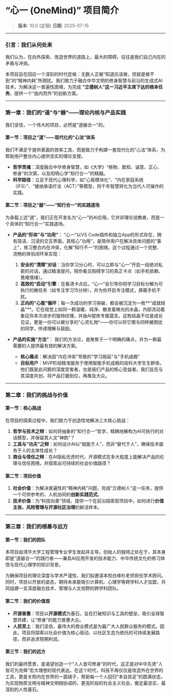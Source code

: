 # “心一 (OneMind)” 项目简介

> **版本**: 10.0 (定稿)
> **日期**: 2025-07-15

---

### **引言：我们从何处来**

我们认为，在向外探索、改造世界的道路上，最大的障碍，往往是我们自己内在的矛盾与冲突。

本项目旨在回应一个深刻的时代症候：无数人正被“知道应该做，但就是做不到”的“精神内耗”所困扰。我们致力于融合中华文明的修身智慧与前沿的生成式AI技术，为解决这一普遍性困境，为完成 **“立德树人”这一习近平主席下达的根本任务**，提供一个“由内而外”的创新方案。

---

### **第一章：我们的“道”与“器”——理论内核与产品实践**

我们坚信，一个伟大的项目，必然是“道器合一”的。

#### **第一节：项目之“道”——现代化的“心法”体系**

我们不满足于提供表面的效率工具，而是致力于构建一套现代化的“心法”体系，为帮助用户整合内心提供坚实的理论支撑。

*   **哲学灵魂**：深度融合中华修身智慧，如《大学》“格物、致知、诚意、正心、修身”的次第，以及阳明心学“知行合一”的精髓。
*   **科学路径**：立足于现代心理科学，如“心智模块化”、“内在家庭系统（IFS）”、“接纳承诺疗法（ACT）”等模型，将千年智慧转化为当代人可操作的实践。

#### **第二节：项目之“器”——“知行合一”的实践道场**

为承载上述“道”，我们正在开发名为“心一”的AI应用。它并非理论说教者，而是一个具体的“知行合一”实践道场。

*   **产品的“形体”与“功用”**：
    “心一”以VS Code插件和独立App的形式存在，拥有简洁、沉浸的交互界面。其核心“功用”，是陪伴用户在解决具体问题的“事上”，练习整合内在冲突，化解“知行不一”的困境。这个过程通过一个完整、流畅的体验闭环来实现：

    1.  **安全的“清障”对话**：当你学习分心时，可以立即与“心一”开启一段绝对私密的对话，通过精准提问，陪你看见阻碍学习的真正卡点（如手机依赖、畏难情绪）。
    2.  **高效的“启动”引擎**：在看清卡点后，“心一”会引导你将学习目标分解为可执行的微任务（如专注学习15分钟），并为你开启专注模式，屏蔽手机干扰。
    3.  **正向的“心能”循环**：每一次成功的学习突破，都会被沉淀为一枚**“成就结晶”**。它在视觉上如同一颗温暖、纯净、散发着微光的水晶，内部流动着象征你本次进步的独特纹理，并由AI提炼专属箴言。这枚结晶不仅是成长见证，更是一份可以被分享的“心灵礼物”——你可以将它赠与同样被困扰的同学，传递理解与鼓励。

*   **产品的实施“方法”**：
    我们的方法论，是聚焦于一个明确的痛点，并为一群最需要的人提供最有效的解决方案。

    *   **核心痛点**：解决因"内在冲突"导致的"学习拖延"与"手机成瘾"
    *   **目标用户**：MVP阶段精准服务于使用智能手机成瘾的挂科大学生生群体。他们既是此问题的深度受害者，也是我们产品的核心受益者。我们旨在与其深度共创，将产品打磨到位，再推及大众。

---

### **第二章：我们的挑战与价值**

#### **第一节：核心挑战**

在项目的探索过程中，我们致力于创造性地解决三大核心挑战：

1.  **哲学与技术之辩**：如何将抽象的“知行合一”哲学，精确地解构为AI可执行的对话模型，并保留其人文“神韵”？
2.  **工具与“功夫”之辩**：如何设计AI以“赋能于人”，而非“替代于人”，确保技术服务于人的主体性成长？
3.  **商业与信任之辩**：在AI隐私忧虑时代，开源模式在多大程度上能解决产品的伦理与信任困境，并探索出可持续的社会价值路径？

#### **第二节：项目价值**

1.  **社会价值**：为解决普遍性的“精神内耗”问题，完成“立德树人”这一任务，提供一个可供参考的、人机协同的**创新实践范式**。
2.  **技术价值**：为“科技向善”领域，提供一个在前沿探索型项目中，如何进行**价值主张、风险管理与开源社区治理**的鲜活样本。

---

### **第三章：我们的根基与远方**

#### **第一节：我们的团队**

本项目由清华大学工程管理专业学生发起并主导。创始人的独特之处在于，其本身即是“道器合一”的践行者——兼具AI应用开发的技术能力、中华传统文化的修习体悟与现代心理学的知识背景。

为确保项目的理论深度与学术严谨性，我们拟邀请本校白峰杉老师担任学术顾问。同时，项目以开放的姿态，期待未来能吸引计算机、心理学等跨学科人才加盟，共同组建一支深度融合技术、管理与人文视野的跨学科团队。

#### **第二节：我们的价值观**

*   **开源普惠**：项目以**开源模式**为基石，旨在打破知识与工具的壁垒，吸引全球智慧共建，让“修身”的能力普惠大众。
*   **人民至上**：我们坚信，最伟大的商业模式是为最广大人民群众服务的模式。因此，项目将探索以社会价值为核心驱动、以社区生态为依托的可持续发展路径，而非追求短期利润。

#### **第三节：我们的远方**

我们的最终愿景，是渴望创造一个“人人皆可修身”的时代，这正是对中华先贤“人皆可为尧舜”宏大理想的现代表达。在这个时代，科技不再仅仅是改造外在世界的工具，更是关照内在世界的一面镜子，帮助每一个人回归“本自具足”的圆满状态，为实现物质文明与精神文明相协调的、更高阶段的社会主义社会，奠定最坚实、最深刻的人性基石。
